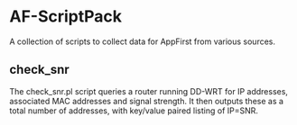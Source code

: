 AF-ScriptPack
=============

A collection of scripts to collect data for AppFirst from various sources.

check_snr
---------
The check_snr.pl script queries a router running DD-WRT for IP addresses, associated MAC addresses and signal strength. It then outputs these as a total number of addresses, with key/value paired listing of IP=SNR. 
